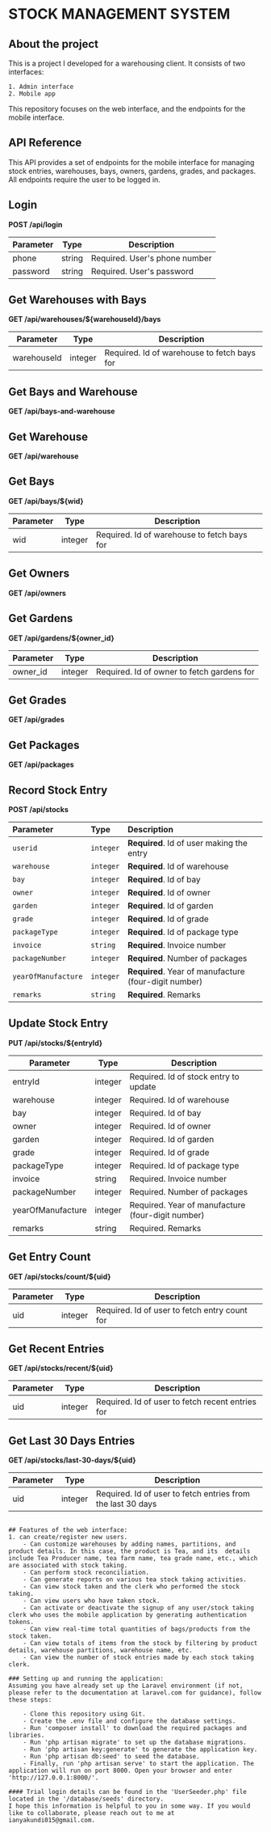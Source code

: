 # STOCK MANAGEMENT SYSTEM
## About the project
This is a project I developed for a warehousing client. It consists of two interfaces:

    1. Admin interface
    2. Mobile app

This repository focuses on the web interface, and the endpoints for the mobile interface.

## API Reference

This API provides a set of endpoints for the mobile interface for managing stock entries, warehouses, bays, owners, gardens, grades, and packages. All endpoints require the user to be logged in.

## Login

**POST /api/login**

Parameter | Type | Description
--- | --- | ---
phone | string | Required. User's phone number
password | string | Required. User's password

## Get Warehouses with Bays

**GET /api/warehouses/${warehouseId}/bays**

Parameter | Type | Description
--- | --- | ---
warehouseId | integer | Required. Id of warehouse to fetch bays for

## Get Bays and Warehouse

**GET /api/bays-and-warehouse**

## Get Warehouse

**GET /api/warehouse**

## Get Bays

**GET /api/bays/${wid}**

Parameter | Type | Description
--- | --- | ---
wid | integer | Required. Id of warehouse to fetch bays for

## Get Owners

**GET /api/owners**

## Get Gardens

**GET /api/gardens/${owner_id}**

Parameter | Type | Description
--- | --- | ---
owner_id | integer | Required. Id of owner to fetch gardens for

## Get Grades

**GET /api/grades**

## Get Packages

**GET /api/packages**

## Record Stock Entry

**POST /api/stocks**

| Parameter | Type     | Description                |
| :-------- | :------- | :------------------------- |
| `userid`  | `integer`| **Required**. Id of user making the entry |
| `warehouse` | `integer` | **Required**. Id of warehouse |
| `bay` | `integer` | **Required**. Id of bay |
| `owner` | `integer` | **Required**. Id of owner |
| `garden` | `integer` | **Required**. Id of garden |
| `grade` | `integer` | **Required**. Id of grade |
| `packageType` | `integer` | **Required**. Id of package type |
| `invoice` | `string` | **Required**. Invoice number |
| `packageNumber` | `integer` | **Required**. Number of packages |
| `yearOfManufacture` | `integer` | **Required**. Year of manufacture (four-digit number) |
| `remarks` | `string` | **Required**. Remarks |

## Update Stock Entry

**PUT /api/stocks/${entryId}**

Parameter | Type | Description
--- | --- | ---
entryId | integer | Required. Id of stock entry to update
warehouse | integer | Required. Id of warehouse
bay | integer | Required. Id of bay
owner | integer | Required. Id of owner
garden | integer | Required. Id of garden
grade | integer | Required. Id of grade
packageType | integer | Required. Id of package type
invoice | string | Required. Invoice number
packageNumber | integer | Required. Number of packages
yearOfManufacture | integer | Required. Year of manufacture (four-digit number)
remarks | string | Required. Remarks

## Get Entry Count

**GET /api/stocks/count/${uid}**

Parameter | Type | Description
--- | --- | ---
uid | integer | Required. Id of user to fetch entry count for

## Get Recent Entries

**GET /api/stocks/recent/${uid}**

Parameter | Type | Description
--- | --- | ---
uid | integer | Required. Id of user to fetch recent entries for

## Get Last 30 Days Entries

**GET /api/stocks/last-30-days/${uid}**

Parameter | Type | Description
--- | --- | ---
uid | integer | Required. Id of user to fetch entries from the last 30 days
```

## Features of the web interface:
1. can create/register new users.
    - Can customize warehouses by adding names, partitions, and product details. In this case, the product is Tea, and its  details include Tea Producer name, tea farm name, tea grade name, etc., which are associated with stock taking.
    - Can perform stock reconciliation.
    - Can generate reports on various tea stock taking activities.
    - Can view stock taken and the clerk who performed the stock taking.
    - Can view users who have taken stock.
    - Can activate or deactivate the signup of any user/stock taking clerk who uses the mobile application by generating authentication tokens.
    - Can view real-time total quantities of bags/products from the stock taken.
    - Can view totals of items from the stock by filtering by product details, warehouse partitions, warehouse name, etc.
    - Can view the number of stock entries made by each stock taking clerk.

### Setting up and running the application:
Assuming you have already set up the Laravel environment (if not, please refer to the documentation at laravel.com for guidance), follow these steps:

    - Clone this repository using Git.
    - Create the .env file and configure the database settings.
    - Run 'composer install' to download the required packages and libraries.
    - Run 'php artisan migrate' to set up the database migrations.
    - Run 'php artisan key:generate' to generate the application key.
    - Run 'php artisan db:seed' to seed the database.
    - Finally, run 'php artisan serve' to start the application. The application will run on port 8000. Open your browser and enter 'http://127.0.0.1:8000/'.

#### Trial login details can be found in the 'UserSeeder.php' file located in the '/database/seeds' directory.
I hope this information is helpful to you in some way. If you would like to collaborate, please reach out to me at ianyakundi015@gmail.com.

